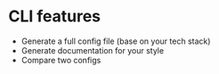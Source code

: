 # CLI features
* Generate a full config file (base on your tech stack)
* Generate documentation for your style
* Compare two configs
